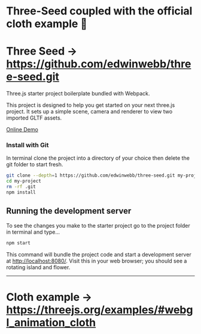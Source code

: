 # Three-Seed coupled with the official cloth example 🔗

# Three Seed -> https://github.com/edwinwebb/three-seed.git

Three.js starter project boilerplate bundled with Webpack.

This project is designed to help you get started on your next three.js project. It sets up a simple scene, camera and renderer to view two imported GLTF assets.

[Online Demo](http://edwinwebb.github.io/three-seed/)

### Install with Git

In terminal clone the project into a directory of your choice then delete the git folder to start fresh.

```bash
git clone --depth=1 https://github.com/edwinwebb/three-seed.git my-project
cd my-project
rm -rf .git
npm install
```

## Running the development server

To see the changes you make to the starter project go to the project folder in terminal and type...

```bash
npm start
```

This command will bundle the project code and start a development server at [http://localhost:8080/](http://localhost:8080/). Visit this in your web browser; you should see a rotating island and flower.

---

# Cloth example -> https://threejs.org/examples/#webgl_animation_cloth
